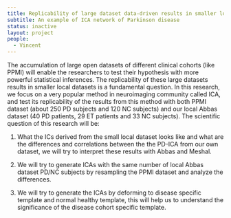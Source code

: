 ```yaml
---
title: Replicability of large dataset data-driven results in smaller local datasets
subtitle: An example of ICA network of Parkinson disease
status: inactive
layout: project
people:
  - Vincent
---
```


The accumulation of large open datasets of different clinical cohorts (like PPMI) will enable the researchers to test their hypothesis with more powerful statistical inferences. The replicability of these large datasets results in smaller local datasets is a fundamental question. In this research, we focus on a very popular method in neuroimaging community called ICA, and test its replicability of the results from this method with both PPMI dataset (about 250 PD subjects and 120 NC subjects) and our local Abbas dataset (40 PD patients, 29 ET patients and 33 NC subjects). The scientific question of this research will be:

1. What the ICs derived from the small local dataset looks like and what are the differences and correlations between the the PD-ICA from our own dataset, we will try to interpret these results with Abbas and Meshal.

2. We will try to generate ICAs with the same number of local Abbas dataset PD/NC subjects by resampling the PPMI dataset and analyze the differences.

3. We will try to generate the ICAs by deforming to disease specific template and normal healthy template, this will help us to understand the significance of the disease cohort specific template.
